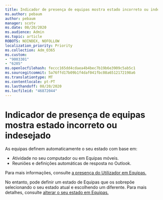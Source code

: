 ```yaml
---
title: Indicador de presença de equipas mostra estado incorreto ou indesejado
ms.author: pebaum
author: pebaum
manager: scotv
ms.date: 08/20/2020
ms.audience: Admin
ms.topic: article
ROBOTS: NOINDEX, NOFOLLOW
localization_priority: Priority
ms.collection: Adm_O365
ms.custom:
- "9003301"
- "6205"
ms.openlocfilehash: feccc165dd4cdaea4b4bec7b19b6e3909c5ab5c1
ms.sourcegitcommit: 5a76ffd17b09b1f4daf041fbc08a6512172198a6
ms.translationtype: MT
ms.contentlocale: pt-PT
ms.lasthandoff: 08/20/2020
ms.locfileid: "46872044"
---
```

# <a name="teams-presence-indicator-shows-incorrect-or-unwanted-status"></a>Indicador de presença de equipas mostra estado incorreto ou indesejado

As equipas definem automaticamente o seu estado com base em:

- Atividade no seu computador ou em Equipas móveis.
- Reuniões e definições automáticas de resposta no Outlook.

Para mais informações, consulte [a presença do Utilizador em Equipas.](https://docs.microsoft.com/microsoftteams/presence-admins)  

No entanto, pode definir um estado de Equipas que os sobrepõe selecionando o seu estado atual e escolhendo um diferente. Para mais detalhes, consulte [alterar o seu estado em Equipas.](https://support.microsoft.com/office/change-your-status-in-teams-ce36ed14-6bc9-4775-a33e-6629ba4ff78e)